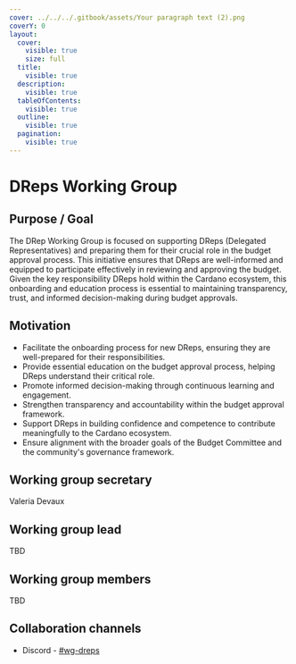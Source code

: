 ```yaml
---
cover: ../../../.gitbook/assets/Your paragraph text (2).png
coverY: 0
layout:
  cover:
    visible: true
    size: full
  title:
    visible: true
  description:
    visible: true
  tableOfContents:
    visible: true
  outline:
    visible: true
  pagination:
    visible: true
---
```


# DReps Working Group

## Purpose / Goal

The DRep Working Group is focused on supporting DReps (Delegated Representatives) and preparing them for their crucial role in the budget approval process. This initiative ensures that DReps are well-informed and equipped to participate effectively in reviewing and approving the budget. Given the key responsibility DReps hold within the Cardano ecosystem, this onboarding and education process is essential to maintaining transparency, trust, and informed decision-making during budget approvals.

## Motivation

* Facilitate the onboarding process for new DReps, ensuring they are well-prepared for their responsibilities.
* Provide essential education on the budget approval process, helping DReps understand their critical role.
* Promote informed decision-making through continuous learning and engagement.
* Strengthen transparency and accountability within the budget approval framework.
* Support DReps in building confidence and competence to contribute meaningfully to the Cardano ecosystem.
* Ensure alignment with the broader goals of the Budget Committee and the community's governance framework.

## Working group secretary

Valeria Devaux&#x20;

## Working group lead

TBD

## Working group members

TBD

## Collaboration channels&#x20;

* Discord - [#wg-dreps](https://discordapp.com/channels/1136727663583698984/1202220227908341760)

##


